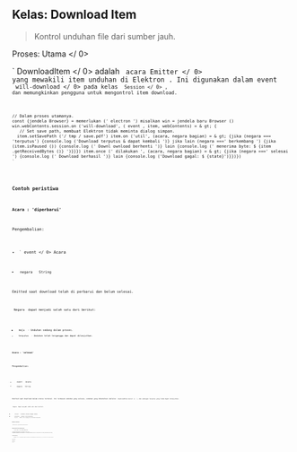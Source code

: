 ## Kelas: Download Item

> Kontrol unduhan file dari sumber jauh.

Proses:  Utama </ 0></p> 

` DownloadItem </ 0> adalah <code> acara Emitter </ 0> yang mewakili item unduhan di Elektron .
Ini digunakan dalam event <code> will-download </ 0>  pada kelas <code> Session </ 0> , dan memungkinkan pengguna untuk mengontrol item download.</p>

<pre><code class="javascript">// Dalam proses utamanya.
const {jendela Browser} = memerlukan (' electron ') misalkan win = jendela baru Browser () win.webContents.session.on ('will-download', ( event , item, webContents) = & gt; {
   // Set save path, membuat Elektron tidak meminta dialog simpan.
  item.setSavePath ('/ tmp / save.pdf') item.on ('util', (acara, negara bagian) = & gt; {jika (negara === 'terputus') {console.log ('Download terputus & dapat kembali ')} jika lain (negara ===' berkembang ') {jika (item.isPaused ()) {console.log (' Downl ownload berhenti ')} lain {console.log (' menerima byte: $ {item .getReceivedBytes ()} ')}}}) item.once (' dilakukan ', (acara, negara bagian) = & gt; {jika (negara ===' selesai ') {console.log (' Download berhasil ')} lain {console.log ('Download gagal: $ {state}')}})})
`</pre> 

### Contoh peristiwa

#### Acara : 'diperbarui'

Pengembalian:

* ` event </ 0>  Acara</li>
<li><code> negara </ 0>  String</li>
</ul>

<p>Emitted saat download telah di perbarui dan belum selesai.</p>

<p><code> Negara </ 0> dapat menjadi salah satu dari berikut:</p>

<ul>
<li><code> maju </ 0> - Unduhan sedang dalam proses.</li>
<li><code> terputus </ 0> - Unduhan telah terganggu dan dapat dilanjutkan.</li>
</ul>

<h4>Acara : 'selesai'</h4>

<p>Pengembalian:</p>

<ul>
<li><code> event </ 0>  Acara</li>
<li><code> negara </ 0>  String</li>
</ul>

<p>Emitted saat download dalam status terminal. Ini termasuk unduhan yang selesai, unduhan yang dibatalkan (melalui <code> downloadItem.cancel () </ 0> ), dan undingan terputus yang tidak dapat dilanjutkan.</p>

<p><code> Negara </ 0> dapat menjadi salah satu dari berikut:</p>

<ul>
<li><code> selesai </ 0> - Unduhan selesai dengan sukses.</li>
<li><code> dibatalkan </ 0> - Unduhan telah dibatalkan.</li>
<li><code> terputus </ 0> - Unduhan telah terganggu dan tidak dapat dilanjutkan.</li>
</ul>

<h3>Metode Instance</h3>

<p><code> download Item </ 0> objek memiliki metode berikut:</p>

<h4><code>download Item.set jalan tersimpan (jalan)`</h4> 
    * ` jalan </ 0> String - Atur file path download item.</li>
</ul>

<p>API hanya tersedia dalam sesi <code> akan mengunduh </ 0> fungsi callback.
Jika pengguna tidak mengatur jalur simpan melalui API , Elektron akan menggunakan rutinitas asli untuk menentukan jalur simpan (Biasanya meminta dialog simpan).</p>

<h4><code>downloadItem.getSavePath ()`</h4> 
        Mengembalikan ` String </ 0> - Jalur penyimpanan item unduhan. Ini akan menjadi jalur yang ditetapkan melalui <code> downloadItem.setSavePath (jalur) </ 0> atau jalur yang dipilih dari dialog simpan yang ditunjukkan.</p>

<h4><code>download Item.jedah ()`</h4> 
        
        Jeda unduhan.
        
        #### `downloadItem.fi jeda ()`
        
        Mengembalikan ` Boolean </ 0> - Apakah unduhan dijeda.</p>

<h4><code>downloadItem.lanjut ()`</h4> 
        
        Melanjutkan pengunduhan yang telah dijeda.
        
        ** Catatan: </ 0> Untuk mengaktifkan download ulang server yang Anda unduh harus mendukung permintaan jangkauan dan memberikan nilai header ` Last-Modified </ 1> dan <code> ETag </ 1> . Jika tidak <code> lanjut () </ 0> akan memberhentikan byte yang telah diterima sebelumnya dan memulai kembali unduhan dari awal.</p>

<h4><code>download Item.bisa lanjut ()`</h4> 
        
        Lanjut ` Boolean </ 0> - Apakah proses download bisa dilanjutkan.</p>

<h4><code>download Item.batal ()`</h4> 
        
        Membatalkan operasi unduh.
        
        #### `downloadItem.getURL()`
        
        Returns `String` - The origin url where the item is downloaded from.
        
        #### `downloadItem.getMimeType()`
        
        Returns `String` - The files mime type.
        
        #### `downloadItem.hasUserGesture()`
        
        Returns `Boolean` - Whether the download has user gesture.
        
        #### `downloadItem.getFilename()`
        
        Returns `String` - The file name of the download item.
        
        **Note:** The file name is not always the same as the actual one saved in local disk. If user changes the file name in a prompted download saving dialog, the actual name of saved file will be different.
        
        #### `downloadItem.getTotalBytes()`
        
        Returns `Integer` - The total size in bytes of the download item.
        
        If the size is unknown, it returns 0.
        
        #### `downloadItem.getReceivedBytes()`
        
        Returns `Integer` - The received bytes of the download item.
        
        #### `downloadItem.getContentDisposition()`
        
        Returns `String` - The Content-Disposition field from the response header.
        
        #### `downloadItem.getState()`
        
        Returns `String` - The current state. Can be `progressing`, `completed`, `cancelled` or `interrupted`.
        
        **Note:** The following methods are useful specifically to resume a `cancelled` item when session is restarted.
        
        #### `downloadItem.getURLChain()`
        
        Returns `String[]` - The complete url chain of the item including any redirects.
        
        #### `downloadItem.getLastModifiedTime()`
        
        Returns `String` - Last-Modified header value.
        
        #### `downloadItem.getETag()`
        
        Returns `String` - ETag header value.
        
        #### `downloadItem.getStartTime()`
        
        Returns `Double` - Number of seconds since the UNIX epoch when the download was started.